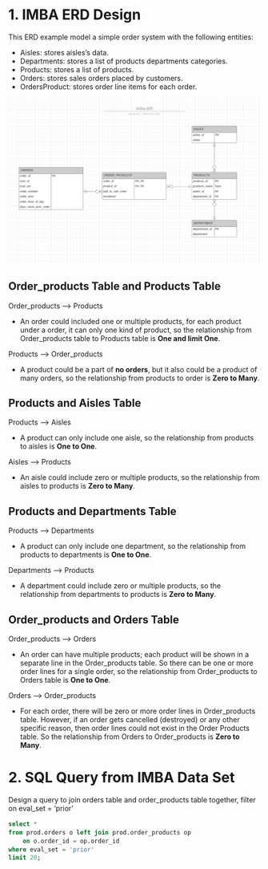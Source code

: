 # 1. IMBA ERD Design

This ERD example model a simple order system with the following entities:

* Aisles: stores aisles’s data.
* Departments: stores a list of products departments categories.
* Products: stores a list of products.
* Orders: stores sales orders placed by customers.
* OrdersProduct: stores order line items for each order.

![ER Diagram](./ER-diagram.png)

## Order_products Table and Products Table

Order_products --> Products
* An order could included one or multiple products, for each product under a order, it can only one kind of product, so the relationship from Order_products table to Products table is **One and limit One**.

Products --> Order_products
* A product could be a part of **no orders**, but it also could be a product of many orders, so the relationship from products to order is **Zero to Many**.

## Products and Aisles Table

Products --> Aisles
* A product can only include one aisle, so the relationship from products to aisles is **One to One**.

Aisles --> Products
* An aisle could include zero or multiple products, so the relationship from aisles to products is **Zero to Many**.


## Products and Departments Table 

Products --> Departments
* A product can only include one department, so the relationship from products to departments is **One to One**.

Departments --> Products
* A department could include zero or multiple products, so the relationship from departments to products is **Zero to Many**.


## Order_products and Orders Table

Order_products --> Orders
* An order can have multiple products; each product will be shown in a separate line in the Order_products table. So there can be one or more order lines for a single order, so the relationship from Order_products to Orders table is **One to One**.

Orders --> Order_products
* For each order, there will be zero or more order lines in Order_products table. However, if an order gets cancelled (destroyed) or any other specific reason, then order lines could not exist in the Order Products table. So the relationship from Orders to Order_products is **Zero to Many**.


# 2. SQL Query from IMBA Data Set

Design a query to join orders table and order_products table together, filter on eval_set = ‘prior’

```sql
select * 
from prod.orders o left join prod.order_products op 
    on o.order_id = op.order_id
where eval_set = 'prior'
limit 20;
```
